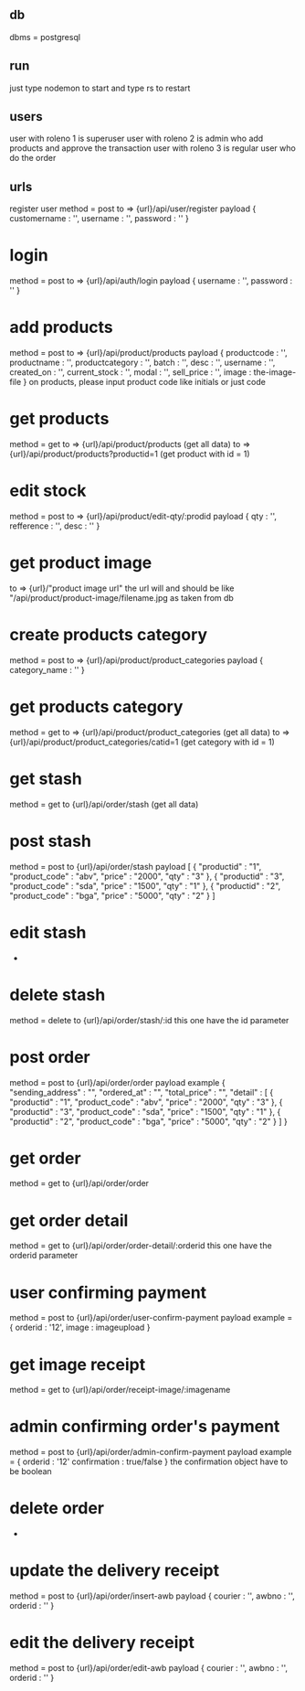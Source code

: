 ## db
dbms = postgresql

## run
just type nodemon to start and type rs to restart

## users
user with roleno 1 is superuser
user with roleno 2 is admin who add products and approve the transaction
user with roleno 3 is regular user who do the order

## urls
register user
method = post
to => {url}/api/user/register
payload {
    customername : '',
    username : '',
    password : ''
}

# login 
method = post
to => {url}/api/auth/login
payload {
    username : '',
    password : ''
}


# add products
method = post
to => {url}/api/product/products
payload {
                productcode : '',
                productname : '',
                productcategory : '',
                batch : '',
                desc : '',
                username : '',
                created_on : '',
                current_stock : '',
                modal : '',
                sell_price : '',
                image : the-image-file
            }
on products, please input product code like initials or just code


# get products
method = get
to => {url}/api/product/products (get all data)
to => {url}/api/product/products?productid=1 (get product with id = 1)

# edit stock
method = post
to => {url}/api/product/edit-qty/:prodid
payload {
    qty : '',
    refference : '',
    desc : ''
}

# get product image
to => {url}/"product image url"
the url will and should be like "/api/product/product-image/filename.jpg as taken from db


# create products category
method = post 
to => {url}/api/product/product_categories
payload {
    category_name : ''
}


# get products category
method = get
to => {url}/api/product/product_categories (get all data)
to => {url}/api/product/product_categories/catid=1 (get category with id = 1) 

# get stash
method = get
to {url}/api/order/stash (get all data)

# post stash
method = post
to {url}/api/order/stash
payload [
    {
        "productid" : "1",
        "product_code" : "abv",
        "price" : "2000",
        "qty" : "3"
    },
    {
        "productid" : "3",
        "product_code" : "sda",
        "price" : "1500",
        "qty" : "1"
    },
    {
        "productid" : "2",
        "product_code" : "bga",
        "price" : "5000",
        "qty" : "2"
    }
]

# edit stash
-

# delete stash
method = delete
to {url}/api/order/stash/:id
this one have the id parameter

# post order
method = post
to {url}/api/order/order
payload example {
    "sending_address" : "",
    "ordered_at" : "",
    "total_price" : "",
    "detail" : [
        {
            "productid" : "1",
            "product_code" : "abv",
            "price" : "2000",
            "qty" : "3"
        },
        {
            "productid" : "3",
            "product_code" : "sda",
            "price" : "1500",
            "qty" : "1"
        },
        {
            "productid" : "2",
            "product_code" : "bga",
            "price" : "5000",
            "qty" : "2"
        }
    ]
}

# get order
method = get 
to {url}/api/order/order

# get order detail 
method = get 
to {url}/api/order/order-detail/:orderid
this one have the orderid parameter

# user confirming payment
method = post
to {url}/api/order/user-confirm-payment
payload example = {
    orderid : '12',
    image : imageupload
}

# get image receipt
method = get
to {url}/api/order/receipt-image/:imagename

# admin confirming order's payment
method = post
to {url}/api/order/admin-confirm-payment
payload example = {
    orderid : '12'
    confirmation : true/false
}
the confirmation object have to be boolean

# delete order
-

# update the delivery receipt
method = post
to {url}/api/order/insert-awb
payload {
    courier : '',
    awbno : '',
    orderid : ''
}

# edit the delivery receipt
method = post
to {url}/api/order/edit-awb
payload {
    courier : '',
    awbno : '',
    orderid : ''
}
